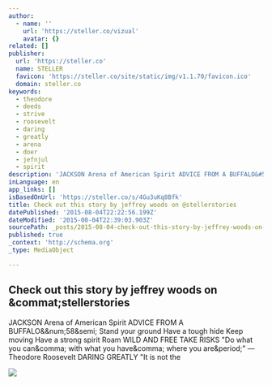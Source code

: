 ```yaml
---
author:
  - name: ''
    url: 'https://steller.co/vizual'
    avatar: {}
related: []
publisher:
  url: 'https://steller.co'
  name: STELLER
  favicon: 'https://steller.co/site/static/img/v1.1.70/favicon.ico'
  domain: steller.co
keywords:
  - theodore
  - deeds
  - strive
  - roosevelt
  - daring
  - greatly
  - arena
  - doer
  - jefnjul
  - spirit
description: 'JACKSON Arena of American Spirit ADVICE FROM A BUFFALO&#58; Stand your ground Have a tough hide Keep moving Have a strong spirit Roam WILD AND FREE TAKE RISKS "Do what you can, with what you have, where you are." ― Theodore Roosevelt DARING GREATLY "It is not the'
inLanguage: en
app_links: []
isBasedOnUrl: 'https://steller.co/s/4Gu3uKq8Bfk'
title: Check out this story by jeffrey woods on @stellerstories
datePublished: '2015-08-04T22:22:56.199Z'
dateModified: '2015-08-04T22:39:03.903Z'
sourcePath: _posts/2015-08-04-check-out-this-story-by-jeffrey-woods-on-stellerstories.md
published: true
_context: 'http://schema.org'
_type: MediaObject

---
```

<article style=""><h1>Check out this story by jeffrey woods on &amp;commat;stellerstories</h1><p>JACKSON Arena of American Spirit ADVICE FROM A BUFFALO&amp;&amp;num;58&amp;semi; Stand your ground Have a tough hide Keep moving Have a strong spirit Roam WILD AND FREE TAKE RISKS "Do what you can&amp;comma; with what you have&amp;comma; where you are&amp;period;" ― Theodore Roosevelt DARING GREATLY "It is not the</p><img src="https://steller.co/stories/479798352708371572/cover?size=640x960" /></article>
